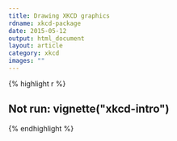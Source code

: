 ```yaml
---
title: Drawing XKCD graphics
rdname: xkcd-package
date: 2015-05-12
output: html_document
layout: article
category: xkcd
images: ""
---
```





{% highlight r %}
## Not run: vignette("xkcd-intro")
{% endhighlight %}